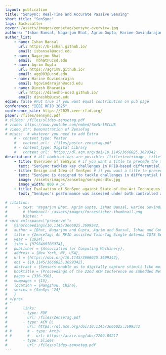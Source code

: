 ```yaml
---
layout: publication
title: "SenSync: Real-Time and Accurate Passive Sensing"
short_title: "SenSync"
tags: Backscatter
cover: /assets/images/zensetag/sensync-overview.jpg
authors: "Ishan Bansal, Nagarjun Bhat, Agrim Gupta, Harine Govindarajan, Dinesh Bharadia" # needed for publications/
author_list:
    - name: Ishan Bansal
      url: https://b-ishan.github.io/
      email: isbansal@ucsd.edu
    - name: Nagarjun Bhat
      email:  nbhat@ucsd.edu
    - name: Agrim Gupta
      url: https://agrim9.github.io/
      email: agg003@ucsd.edu
    - name: Harine Govindarajan
      email: hgovindarajan@ucsd.edu
    - name: Dinesh Bharadia
      url: https://dineshb-ucsd.github.io/
      email: dineshb@ucsd.edu
eqcon: false #Put true if you want equal contribution on pub page
conference: "IEEE RFID 2025"
conference_site: https://2025.ieee-rfid.org/
paper: /files/sensync.pdf
# slides: /files/slides-zensetag.pdf
# video: https://www.youtube.com/embed/7mvNrl5CLU8
# video_str: Demonstration of ZenseTag
# miscs:  # whatever you need to add Extra
    # - content_type: Poster
    #   content_url:  /files/poster-zensetag.pdf
    # - content_type: Digital Library
    #   content_url:  https://dl.acm.org/doi/10.1145/3666025.3699342
description: # all combinations are possible: (title+text+image, title+image, text+image etc), things will be populated in orders
    - title: Overview of SenSync # if you want a title to precede the text
      text: "SenSync tackles key challenges in RFID-based differential sensing systems, including temporal misalignment, phase ambiguity, and environmental sensitivity. Traditional techniques are limited by sequential data processing, which introduces time shifts, and arbitrary phase jumps injected by commercial RFID readers, which obscure accurate differential measurements. These issues, compounded by multipath effects and dynamic environments, hinder the deployment of robust RFID sensing systems at scale. To address these challenges, we propose innovative algorithms and signal processing techniques to align and interpret time-shifted data from multiple ICs. Our approach mitigates the effects of temporal misalignment and phase ambiguity, ensuring reliable differential sensing in real-world applications. By improving data alignment and robustness, we accelerate the sensory resolution by 5x. Furthermore, we developed a user interface capable of automatically detecting sensors within the system’s field of operation and displaying their readings in real-time, demonstrating the practical applicability and versatility of our proposed solution."
    - title: Design and Idea of SenSync # if you want a title to precede the text
      text: "SenSync is designed to tackle challenges in differential RFID sensing, such as temporal mismatches and phase ambiguity. Traditional systems suffer from sequential tag reading and variable energy harvesting times, leading to inconsistent phase measurements. SenSync addresses these issues with a novel algorithm that aligns and processes RFID signals in real time. A key feature of SenSync is its use of Dynamic Time Warping (DTW) to synchronize phase sequences from multiple RFID tags, overcoming time shifts introduced by commercial RFID readers. By analyzing backscattered signals across multiple frequency channels, the system ensures robust phase difference calculations. Empirical testing showed that maintaining at least three stable channels mitigates phase errors caused by frequency hopping. SenSync also enhances throughput by optimizing RFID reader configurations. Unlike previous works that rely on low-throughput 3rd party interfaces, SenSync employs the Impinj Octane SDK, enabling an eightfold increase in sampling rate. This improvement allows for faster and more reliable real-time sensing. Additionally, SenSync operates across different computing environments, supporting both Java and Python implementations. Its deterministic approach eliminates the need for extensive training datasets, making it adaptable to various real-world sensing applications. This innovation significantly improves the accuracy and efficiency of RFID-based differential sensing systems."
      image: /assets/images/zensetag/sensync-dtw.jpg
      image_width: 800 # px
    - title: Evaluation of SenSync against State-of-the-Art Techniques # if you want a title to precede the text
      text: "SenSync's performance was assessed under both controlled and dynamic conditions to demonstrate its advantages over existing differential RFID sensing methods. The evaluation compared SenSync with ZenseTag, both in terms of accuracy and robustness. In static conditions, SenSync was tested using a Simulatory Stubbed Tag (SST) placed 50 cm from the RFID antenna. Results showed that SenSync produced significantly lower phase error than ZenseTag, highlighting its superior precision. The median error in computing phase differences was reduced, making SenSync a more reliable solution for differential sensing. Under dynamic conditions, where disturbances such as moving objects and lateral tag movements were introduced, SenSync continued to outperform other methods. It maintained a median phase error of just 0.79°, compared to significantly higher errors observed with ZenseTag. Further analysis demonstrated that SenSync’s integration of DTW alignment and high-throughput data collection played a crucial role in improving accuracy. Additionally, SenSync was evaluated using a commercial Force-Sensitive Resistor (FSR) to classify weight changes. The results showed that SenSync achieved significantly higher accuracy than existing state-of-the-art methods, even when dealing with metallic weights. These findings confirm that SenSync enhances RFID-based sensing, providing more precise and reliable real-time measurements across various environments."

# citation:
#     - text: "Nagarjun Bhat, Agrim Gupta, Ishan Bansal, Harine Govindarajan, and Dinesh Bharadia. 2024. ZenseTag: An RFID assisted Twin-Tag Single Antenna COTS Sensor Interface. In Proceedings of the 22nd ACM Conference on Embedded Networked Sensor Systems (SenSys '24). Association for Computing Machinery, New York, NY, USA, 336–350."
#       # thumbnail: /assets/images/forcesticker-thumbnail.png
#       bibtex: "
# <pre xml:space=\"preserve\">
#   @inproceedings{10.1145/3666025.3699342,
#   author = {Bhat, Nagarjun and Gupta, Agrim and Bansal, Ishan and Govindarajan, Harine and Bharadia, Dinesh},
#   title = {ZenseTag: An RFID assisted Twin-Tag Single Antenna COTS Sensor Interface},
#   year = {2024},
#   isbn = {9798400706974},
#   publisher = {Association for Computing Machinery},
#   address = {New York, NY, USA},
#   url = {https://doi.org/10.1145/3666025.3699342},
#   doi = {10.1145/3666025.3699342},
#   abstract = {Sensors enable us to digitally capture stimuli like moisture, light, and force. Despite their low cost, reliability, and scalability, the lack of widespread adoption of IoT has hindered the realization of true ubiquitous sensing. A likely reason is that the current sensor platforms are bulky due to the batteries and complex electronics needed to interface sensors communication systems. In this work, we present a fully-passive, miniaturized, flexible form factor sensor interface titled ZenseTag that uses minimal electronics to read and communicate analog sensor data, directly at radio frequencies (RF). We exploit the fundamental principle of resonance, where a sensor's terminal impedance becomes most sensitive to the measured stimulus at its resonant frequency. This enables ZenseTag to read out the sensor variation using only energy harvested from wireless signals. We demonstrate its implementation with a 15x10mm flexible PCB that connects sensors to a printed antenna and passive RFID ICs, enabling near real-time readout through a performant GUI-enabled software.We showcase ZenseTag's versatility by interfacing commercial force, soil moisture and photodiode sensors [1--3]. Further, we motivate dedicated application studies for these sensors.},
#   booktitle = {Proceedings of the 22nd ACM Conference on Embedded Networked Sensor Systems},
#   pages = {336–350},
#   numpages = {15},
#   location = {Hangzhou, China},
#   series = {SenSys '24}
#   }
# </pre>
# "
#       links:
#       - type: PDF
#         url: /files/ZenseTag.pdf
#       - type: ACM DL
#         url: https://dl.acm.org/doi/10.1145/3666025.3699342
# #       # - type: Arxiv
# #       #   url: https://arxiv.org/abs/2209.09217
#       - type: Slides
#         url: /files/slides-zensetag.pdf
---
```



